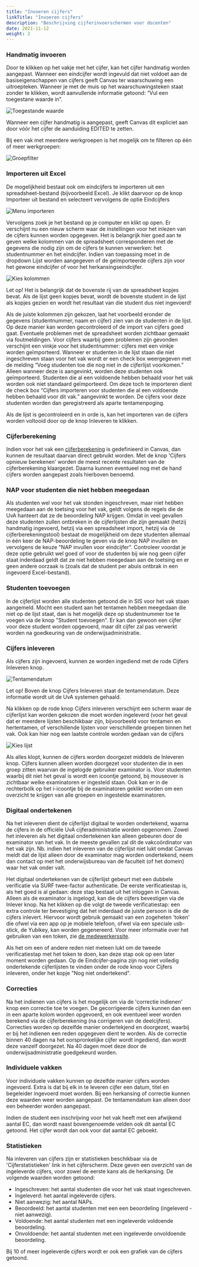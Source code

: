 ```yaml
---
title: "Invoeren cijfers"
linkTitle: "Invoeren cijfers"
description: "Beschrijving cijferinvoerschermen voor docenten"
date: 2021-11-12
weight: 2
---
```



### Handmatig invoeren
Door te klikken op het vakje met het cijfer, kan het cijfer handmatig worden aangepast. Wanneer een eindcijfer wordt ingevuld dat niet voldoet aan de basiseigenschappen van cijfers geeft Canvas ter waarschuwing een uitroepteken. Wanneer je met de muis op het waarschuwingsteken staat zonder te klikken, wordt aanvullende informatie getoond: “Vul een toegestane waarde in”.

![Toegestande waarde](/value_error.nl.png)

Wanneer een cijfer handmatig is aangepast, geeft Canvas dit expliciet aan door vóór het cijfer de aanduiding EDITED te zetten.

Bij een vak met meerdere werkgroepen is het mogelijk om te filteren op één of meer werkgroepen: 

![Groepfilter](/group_filter.nl.png)

### Importeren uit Excel 

De mogelijkheid bestaat ook om eindcijfers te importeren uit een spreadsheet-bestand (bijvoorbeeld Excel). Je klikt daarvoor op de knop Importeer uit bestand en selecteert vervolgens de optie Eindcijfers

![Menu importeren](/import_menu.nl.png)

Vervolgens zoek je het bestand op je computer en klikt op open. Er verschijnt nu een nieuw scherm waar de instellingen voor het inlezen van de cijfers kunnen worden opgegeven. Het is belangrijk hier goed aan te geven welke kolommen van de spreadsheet corresponderen met de gegevens die nodig zijn om de cijfers te kunnen verwerken: het studentnummer en het eindcijfer. Indien van toepassing moet in de dropdown Lijst worden aangegeven of de geïmporteerde cijfers zijn voor het gewone eindcijfer of voor het herkansingseindcijfer.

![Kies kolommen](/import_columns.nl.png)

Let op! Het is belangrijk dat de bovenste rij van de spreadsheet kopjes bevat. Als de lijst geen kopjes bevat, wordt de bovenste student in de lijst als kopjes gezien en wordt het resultaat van die student dus niet ingevoerd!

Als de juiste kolommen zijn gekozen, laat het voorbeeld eronder de gegevens (studentnummer, naam en cijfer) zien van de studenten in de lijst. Op deze manier kan worden gecontroleerd of de import van cijfers goed gaat. Eventuele problemen met de spreadsheet worden zichtbaar gemaakt via foutmeldingen. Voor cijfers waarbij geen problemen zijn gevonden verschijnt een vinkje voor het studentnummer: cijfers met een vinkje worden geïmporteerd.
Wanneer er studenten in de lijst staan die niet ingeschreven staan voor het vak wordt er een check box weergegeven met de melding “Voeg studenten toe die nog niet in de cijferlijst voorkomen.” Alleen wanneer deze is aangevinkt, worden deze studenten ook geïmporteerd.
Studenten die al een voldoende hebben behaald voor het vak worden ook niet standaard geïmporteerd. Om deze toch te importeren dient de check box “Cijfers importeren voor studenten die al een voldoende hebben behaald voor dit vak.” aangevinkt te worden. De cijfers voor deze studenten worden dan geregistreerd als aparte tentamenpoging.

Als de lijst is gecontroleerd en in orde is, kan het importeren van de cijfers worden voltooid door op de knop Inleveren te klikken.

### Cijferberekening
Indien voor het vak een [cijferberekening](https://canvas.uva.nl/courses/533/modules#module_100614) is gedefinieerd in Canvas, dan kunnen de resultaat daarvan direct gebruikt worden. Met de knop 'Cijfers opnieuw berekenen' worden de meest recente resultaten van de cijferberekening klaargezet. Daarna kunnen eventueel nog met de hand cijfers worden aangepast zoals hierboven benoemd.

### NAP voor studenten die niet hebben meegedaan

Als studenten wel voor het vak stonden ingeschreven, maar niet hebben meegedaan aan de toetsing voor het vak, geldt volgens de regels die de UvA hanteert dat ze de beoordeling NAP krijgen. Omdat in veel gevallen deze studenten zullen ontbreken in de cijferlijsten die zijn gemaakt (hetzij handmatig ingevoerd, hetzij via een spreadsheet import, hetzij via de cijferberekeningstool) bestaat de mogelijkheid om deze studenten allemaal in één keer de NAP-beoordeling te geven via de knop NAP invullen en vervolgens de keuze "NAP invullen voor eindcijfer". Controleer voordat je deze optie gebruikt wel goed of voor de studenten bij wie nog geen cijfer staat inderdaad geldt dat ze niet hebben meegedaan aan de toetsing en er geen andere oorzaak is (zoals dat de student per abuis ontbrak in een ingevoerd Excel-bestand).

### Studenten toevoegen

In de cijferlijst worden alle studenten getoond die in SIS voor het vak staan aangemeld. Mocht een student aan het tentamen hebben meegedaan die niet op de lijst staat, dan is het mogelijk deze op studentnummer toe te voegen via de knop "Student toevoegen". Er kan dan gewoon een cijfer voor deze student worden opgevoerd, maar dit cijfer zal pas verwerkt worden na goedkeuring van de onderwijsadministratie.

### Cijfers inleveren

Als cijfers zijn ingevoerd, kunnen ze worden ingediend met de rode Cijfers Inleveren knop.

![Tentamendatum](/exam_date.nl.png)

Let op! Boven de knop Cijfers Inleveren staat de tentamendatum. Deze informatie wordt uit de UvA systemen gehaald.
 
Na klikken op de rode knop Cijfers inleveren verschijnt een scherm waar de cijferlijst kan worden gekozen die moet worden ingeleverd (voor het geval dat er meerdere lijsten beschikbaar zijn, bijvoorbeeld voor tentamen en hertentamen, of verschillende lijsten voor verschillende groepen binnen het vak. Ook kan hier nog een laatste controle worden gedaan van de cijfers

![Kies lijst](/choose_list.nl.png)

Als alles klopt, kunnen de cijfers worden doorgezet middels de Inleveren knop. Cijfers kunnen alleen worden doorgezet voor studenten die in een groep zitten waarvan de ingelogde gebruiker examinator is. Voor studenten waarbij dit niet het geval is wordt een icoontje getoond, bij mouseover is zichtbaar welke examinatoren er ingesteld staan. Ook kan er in de rechterbolk op het i-icoontje bij de examinatoren geklikt worden om een overzicht te krijgen van alle groepen en ingestelde examinatoren.

### Digitaal ondertekenen

Na het inleveren dient de cijferlijst digitaal te worden ondertekend, waarna de cijfers in de officiële UvA cijferadministratie worden opgenomen. Zowel het inleveren als het digitaal ondertekenen kan alleen gebeuren door de examinator van het vak. In de meeste gevallen zal dit de vakcoördinator van het vak zijn. 
Nb. indien het inleveren van de cijferlijst niet lukt omdat Canvas meldt dat de lijst alleen door de examinator mag worden ondertekend, neem dan contact op met het onderwijsbureau van de faculteit (of het domein) waar het vak onder valt.

Het digitaal ondertekenen van de cijferlijst gebeurt met een dubbele verificatie via SURF twee-factor authenticatie. De eerste verificatiestap is, als het goed is al gedaan: deze stap bestaat uit het inloggen in Canvas. Alleen als de examinator is ingelogd, kan die de cijfers bevestigen via de Inlever knop. Na het klikken op die volgt de tweede verificatiestap: een extra controle ter bevestiging dat het inderdaad de juiste persoon is die de cijfers inlevert. Hiervoor wordt gebruik gemaakt van een zogeheten 'token' die ofwel via een app op je mobiele telefoon, ofwel via een speciale usb-stick, de Yubikey, kan worden gegenereerd.
Voor meer informatie over het gebruiken van een token, zie [de medewerkerssite](https://medewerker.uva.nl/fnwi/shared-content-secured/medewerkersites/uva-medewerkers/nl/az/tweestapsverificatie/surf/surf.html).

Als het om een of andere reden niet meteen lukt om de tweede verificatiestap met het token te doen, kan deze stap ook op een later moment worden gedaan. Op de Eindcijfer-pagina zijn nog niet volledig ondertekende cijferlijsten te vinden onder de rode knop voor Cijfers inleveren, onder het kopje "Nog niet ondertekend". 

### Correcties

Na het indienen van cijfers is het mogelijk om via de 'correctie indienen' knop een correctie toe te voegen. De gecorrigeerde cijfers kunnen dan een in een aparte kolom worden opgevoerd, en ook eventueel weer worden berekend via de cijferberekening (na corrigeren van de deelcijfers). Correcties worden op dezelfde manier ondertekjend en doorgezet, waarbij er bij het indienen een reden opgegeven dient te worden. Als de correctie binnen 40 dagen na het oorspronkelijke cijfer wordt ingediend, dan wordt deze vanzelf doorgezet. Na 40 dagen moet deze door de onderwijsadministratie goedgekeurd worden.

### Individuele vakken

Voor individuele vakken kunnen op dezelfde manier cijfers worden ingevoerd. Extra is dat bij elk in te leveren cijfer een datum, titel en begeleider ingevoerd moet worden. Bij een herkansing of correctie kunnen deze waarden weer worden aangepast. De tentamendatum kan alleen door een beheerder worden aangepast.

Indien de student een inschrijving voor het vak heeft met een afwijkend aantal EC, dan wordt naast bovengenoemde velden ook dit aantal EC getoond. Het cijfer wordt dan ook voor dat aantal EC geboekt.

### Statistieken

Na inleveren van cijfers zijn er statistieken beschikbaar via de 'Cijferstatistieken' link in het cijferscherm. Deze geven een overzicht van de ingeleverde cijfers, voor zowel de eerste kans als de herkansing. De volgende waarden worden getoond:
- Ingeschreven: het aantal studenten die voor het vak staat ingeschreven.
- Ingeleverd: het aantal ingeleverde cijfers.
- Niet aanwezig: het aantal NAPs.
- Beoordeeld: het aantal studenten met een een beoordeling (ingeleverd - niet aanwezig).
- Voldoende: het aantal studenten met een ingeleverde voldoende beoordeling.
- Onvoldoende: het aantal studenten met een ingeleverde onvoldoende beoordeling.

Bij 10 of meer ingeleverde cijfers wordt er ook een grafiek van de cijfers getoond.